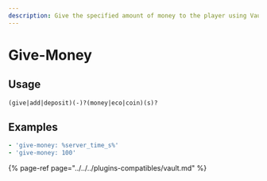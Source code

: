 ```yaml
---
description: Give the specified amount of money to the player using Vault
---
```


# Give-Money

## Usage

```text
(give|add|deposit)(-)?(money|eco|coin)(s)?
```

## Examples

```yaml
- 'give-money: %server_time_s%'
- 'give-money: 100'
```

{% page-ref page="../../../plugins-compatibles/vault.md" %}

